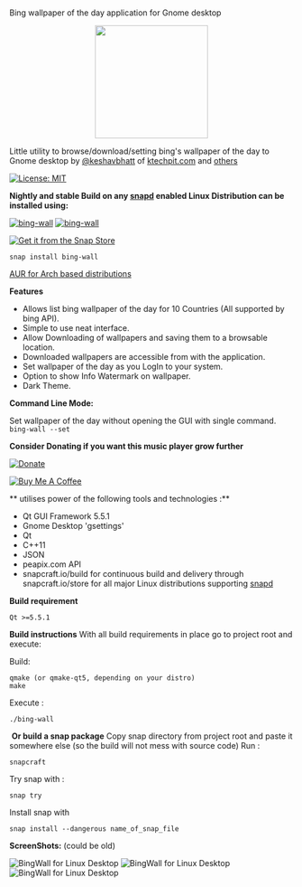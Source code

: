 # 
Bing wallpaper of the day application for Gnome desktop

<p align="center">
  <img width="200" height="200" src="https://github.com/keshavbhatt/BingWall/blob/master/icons/binfwall.png?raw=true">
</p>

Little utility to browse/download/setting bing's wallpaper of the day to Gnome desktop by [@keshavbhatt](https://github.com/keshavbhatt) of [ktechpit.com](http://ktechpit.com) and [others](https://github.com/keshavbhatt//graphs/contributors)
﻿

[![License: MIT](https://img.shields.io/badge/License-MIT-yellow.svg)](https://opensource.org/licenses/MIT)

﻿**Nightly and stable Build on any [snapd](https://docs.snapcraft.io/installing-snapd) enabled Linux Distribution can be installed using:**

﻿[![bing-wall](https://snapcraft.io//bing-wall/badge.svg)](https://snapcraft.io/bing-wall) [![bing-wall](https://snapcraft.io//bing-wall/trending.svg?name=0)](https://snapcraft.io/bing-wall)

[![Get it from the Snap Store](https://snapcraft.io/static/images/badges/en/snap-store-black.svg)](https://snapcraft.io/bing-wall)

    snap install bing-wall
    
[AUR for Arch based distributions](https://aur.archlinux.org/packages/bing-wall)    

**Features**
-   Allows list bing wallpaper of the day for 10 Countries (All supported by bing API).
-   Simple to use neat interface.
-   Allow Downloading of wallpapers and saving them to a browsable location.
-   Downloaded wallpapers are accessible from with the application.
-   Set wallpaper of the day as you LogIn to your system.
-   Option to show Info Watermark on wallpaper.
-   Dark Theme.

**Command Line Mode:**

Set wallpaper of the day without opening the GUI with single command. `bing-wall --set`


﻿**Consider Donating if you want this music player grow further**

[![Donate](https://img.shields.io/badge/Donate-PayPal-green.svg)](https://paypal.me/keshavnrj/5)

[![Buy Me A Coffee](https://bmc-cdn.nyc3.digitaloceanspaces.com/BMC-button-images/custom_images/orange_img.png)](https://www.buymeacoffee.com/keshavnrj)

** utilises power of the following tools and technologies :**
- Qt GUI Framework 5.5.1 
- Gnome Desktop 'gsettings'
- Qt
- C++11
- JSON 
- peapix.com API
- snapcraft.io/build for continuous build and delivery through snapcraft.io/store for all major Linux distributions supporting [snapd](https://snapcraft.io/docs/installing-snapd)

﻿**Build requirement**

    Qt >=5.5.1
    
**Build instructions**
With all build requirements in place go to project root and execute:

Build:

    qmake (or qmake-qt5, depending on your distro)
    make
    
Execute :

    ./bing-wall
     
﻿
﻿**Or build a snap package**
Copy snap directory from project root and paste it somewhere else (so the build will not mess with source code)
Run :

    snapcraft
Try snap with :

    snap try
Install snap with

    snap install --dangerous name_of_snap_file

**ScreenShots:** (could be old)

![BingWall for Linux Desktop](https://github.com/keshavbhatt/BingWall/blob/master/screenshots/1.png?raw=true)
![BingWall for Linux Desktop](https://github.com/keshavbhatt/BingWall/blob/master/screenshots/2.png?raw=true)
![BingWall for Linux Desktop](https://github.com/keshavbhatt/BingWall/blob/master/screenshots/3.png?raw=true)
